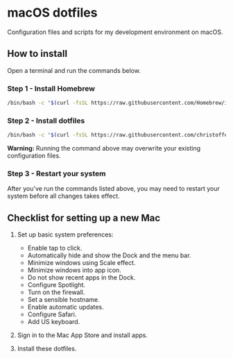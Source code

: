 # macOS dotfiles

Configuration files and scripts for my development environment on macOS.

## How to install

Open a terminal and run the commands below.

### Step 1 - Install Homebrew

```bash
/bin/bash -c "$(curl -fsSL https://raw.githubusercontent.com/Homebrew/install/HEAD/install.sh)"
```

### Step 2 - Install dotfiles

```bash
/bin/bash -c "$(curl -fsSL https://raw.githubusercontent.com/christoffercarlsson/dotfiles/HEAD/install.sh)"
```

**Warning:** Running the command above may overwrite your existing configuration files.

### Step 3 - Restart your system

After you've run the commands listed above, you may need to restart your system before all changes takes effect.

## Checklist for setting up a new Mac

1. Set up basic system preferences:

   - Enable tap to click.
   - Automatically hide and show the Dock and the menu bar.
   - Minimize windows using Scale effect.
   - Minimize windows into app icon.
   - Do not show recent apps in the Dock.
   - Configure Spotlight.
   - Turn on the firewall.
   - Set a sensible hostname.
   - Enable automatic updates.
   - Configure Safari.
   - Add US keyboard.

2. Sign in to the Mac App Store and install apps.
3. Install these dotfiles.
